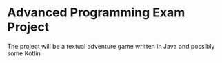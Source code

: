 # Advanced Programming Exam Project
The project will be a textual adventure game written in Java and possibly some Kotlin
